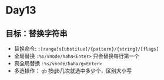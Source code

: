 # Day13

## 目标：替换字符串
- 替换命令:   `:[range]s[ubstitue]/{pattern}/{string}/[flags] `
- 全局替换  `:%s/vnode/haha<Enter>`  只会替换每行第一个
- 真全局替换 `:%s/vnode/haha/g<Enter>`  
- 多选操作： `gb`  按gb几次就选中多少个，区别大小写